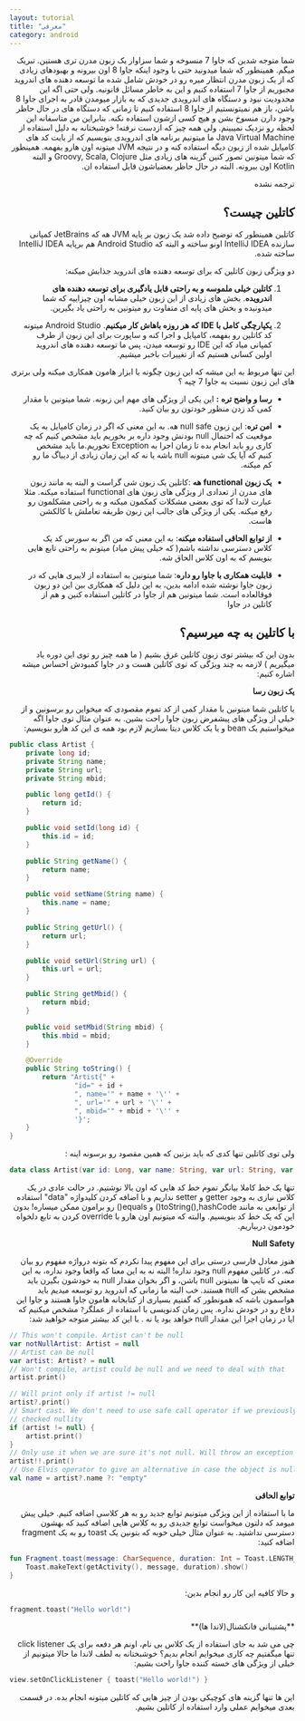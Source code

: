 ```yaml
---
layout: tutorial
title: "معرفی"
category: android
---
```



<div dir="rtl" markdown="1">


شما متوجه شدین که جاوا 7 منسوخه و شما سزاوار یک زبون مدرن تری هستین. تبریک میگم. همینطور که شما میدونید حتی با وجود اینکه جاوا 8 اون بیرونه و بهبودهای زیادی که از یک زبون مدرن انتظار میره رو در خودش شامل شده ما توسعه دهنده های اندروید مجبوریم از جاوا 7 استفاده کنیم و این به خاطر مسائل قانونیه. ولی حتی اگه این محدودیت نبود و دستگاه های اندرویدی جدیدی که به بازار میومدن قادر به اجرای جاوا 8 باشن، باز هم نمیتونستیم از جاوا 8 استفاده کنیم تا زمانی که دستگاه های در حال حاظر وجود دارن منسوخ بشن و هیچ کسی ازشون استفاده نکنه. بنابراین من متاسفانه این لحظه رو نزدیک نمیبینم.
ولی همه چیز که ازدست نرفته! خوشبختانه به دلیل استفاده از Java Virtual Machine ما میتونیم برنامه های اندرویدی بنویسیم که از بایت کد های کامپایل شده از زبون دیگه استفاده کنه و در نتیجه JVM میتونه اون هارو بفهمه.
همینطور که شما میتونین تصور کنین گزینه های زیادی مثل Groovy, Scala, Clojure و البته Kotlin اون بیرونه. البته در حال حاظر بعضیاشون قابل استفاده ان.

ترجمه نشده


<div dir="rtl" markdown="1" id="کاتلین-چیست" >

## کاتلین چیست؟

</div>


کاتلین همینطور که توضیح داده شد یک زبون بر پایه JVM هه که JetBrains کمپانی سازنده IntelliJ IDEA اونو ساخته و البته که Android Studio هم برپایه IntelliJ IDEA ساخته شده.

دو ویژگی زبون کاتلین که برای توسعه دهنده های اندروید جذابش میکنه:

 1.  **کاتلین خیلی ملموسه و به راحتی قابل یادگیری برای توسعه دهنده های اندرویده**.  بخش های زیادی از این زبون خیلی مشابه اون چیزاییه که شما میدونیده و بخش های پایه ای متفاوت رو میتونین به راحتی یاد بگیرین.

2.  **یکپارچگی کامل با** **IDE** **که هر روزه باهاش کار میکنیم**. Android Studio میتونه کد کاتلین رو بفهمه، کامپایل و اجرا کنه و ساپورت برای این زبون از طرف کمپانی میاد که این IDE رو توسعه میدن، پس ما توسعه دهنده های اندروید اولین کسانی هستیم که از تغییرات باخبر میشیم.

این تنها مربوط به این میشه که این زبون چگونه با ابزار هامون همکاری میکنه ولی برتری های این زبون نسبت به جاوا 7 چیه ؟

-   **رسا و واضح تره** **:**  این یکی از ویژگی های مهم این زبونه. شما میتونین با مقدار کمی کد زدن منظور خودتون رو بیان کنید.

-   **امن تره**:  این زبون null safe هه. به این معنی که اگر در زمان کامپایل به یک موقعیت که احتمال null بودنش وجود داره بر بخوریم باید مشخص کنیم که چه کاری رو باید انجام بده تا زمان اجرا به Exception نخوریم.ما باید مشخص کنیم که آیا یک شی میتونه null باشه یا نه که این زمان زیادی از دیباگ ما رو کم میکنه.

-   **یک زبون** **functional** **هه** :کاتلین یک زبون شی گراست و البته به مانند زبون های مدرن از تعدادی از ویژگی های زبون های functional استفاده میکنه. مثلا عبارت لاندا که توی بعضی مشکلات کمکمون میکنه و به راحتی مشکلمون رو رفع میکنه. یکی از ویژگی های جالب این زبون طریقه تعاملش با کالکشن هاست.

-   **از توابع الحاقی استفاده میکنه**:  به این معنی که من اگر به سورس کد یک کلاس دسترسی نداشته باشم( که خیلی پیش میاد) میتونم به راحتی تابع هایی بنویسم که به اون کلاس الحاق شه.

-   **قابلیت همکاری با جاوا رو داره**:  شما میتونین به استفاده از لایبری هایی که در زبون جاوا نوشته شده ادامه بدین، به این دلیل که همکاری بین این دو زبون فوقالعاده است. شما میتونین هم از جاوا در کاتلین استفاده کنین و هم از کاتلین در جاوا



<div dir="rtl" markdown="1" id="با-کاتلین-به-چه-میرسیم" >

## با کاتلین به چه میرسیم؟

</div>

بدون این که بیشتر توی زبون کاتلین غرق بشیم ( ما همه چیز رو توی این دوره یاد میگیریم ) لازمه به چند ویژگی که توی کاتلین هست و در جاوا کمبودش احساس میشه اشاره کنیم:

**یک زبون رسا**

با کاتلین شما میتونین با مقدار کمی از کد تموم مقصودی که میخواین رو برسونین و از خیلی از ویژگی های پیشفرض زبون جاوا راحت بشین. به عنوان مثال توی جاوا اگه میخواستیم یک bean و یا یک کلاس دیتا بسازیم لازم بود همه ی این کد هارو بنویسیم:
</div>

```java
public class Artist {
    private long id;
    private String name;
    private String url;
    private String mbid;

    public long getId() {
        return id;
    }

    public void setId(long id) {
        this.id = id;
    }

    public String getName() {
        return name;
    }

    public void setName(String name) {
        this.name = name;
    }

    public String getUrl() {
        return url;
    }

    public void setUrl(String url) {
        this.url = url;
    }

    public String getMbid() {
        return mbid;
    }

    public void setMbid(String mbid) {
        this.mbid = mbid;
    }

    @Override
    public String toString() {
        return "Artist{" +
                "id=" + id +
                ", name='" + name + '\'' +
                ", url='" + url + '\'' +
                ", mbid='" + mbid + '\'' +
                '}';
    }
}
```

<div dir="rtl" markdown="1">

ولی توی کاتلین تنها کدی که باید بزنین که همین مقصود رو برسونه اینه :

</div>


```kotlin
data class Artist(var id: Long, var name: String, var url: String, var mbid: String)
```


<div dir="rtl" markdown="1">

تنها یک خط کاملا بیانگر تموم خط کد هایی که اون بالا نوشتیم. در حالت عادی در یک کلاس نیازی به وجود getter و setter نداریم و با اضافه کردن کلیدواژه "data" استفاده از توابعی به مانند toString(),hashCode() و equals() رو برامون ممکن میساره! بدون این که یک خط کد بنویسیم. والبته که میتونیم اون هارو با override کردن به تابع دلخواه خودمون دربیاریم.

**Null Safety**

هنوز معادل فارسی درستی برای این مفهوم پیدا نکردم که بتونه درواژه مفهوم رو بیان کنه. در کاتلین مفهوم null وجود نداره! البته نه به این معنا که واقعا وجود نداره، به این معنی که تایپ ها نمیتونن null باشن، و اگر بخوان مقدار null به خودشون بگیرن باید مشخص بشن که null هستند. خب البته ما زمانی که اندروید رو توسعه میدیم باید هواسمون باشه که همونطور که گفتیم بسیاری از کتابخانه هامون جاوا هستند و جاوا این دفاع رو در خودش نداره. پس زمان کدنویسی با استفاده از عملگر`?` مشخص میکنیم که ایا در زمان اجرا این مقدار null خواهد بود یا نه . با این کد بیشتر متوجه خواهید شد:
</div>


```kotlin
// This won't compile. Artist can't be null
var notNullArtist: Artist = null
// Artist can be null
var artist: Artist? = null
// Won't compile, artist could be null and we need to deal with that
artist.print()

// Will print only if artist != null
artist?.print()
// Smart cast. We don't need to use safe call operator if we previously
// checked nullity
if (artist != null) {
    artist.print()
}
// Only use it when we are sure it's not null. Will throw an exception otherwise.
artist!!.print()
// Use Elvis operator to give an alternative in case the object is null.
val name = artist?.name ?: "empty"
```


<div dir="rtl" markdown="1">

 **توابع الحاقی**

ما با استفاده از این ویژگی میتونیم توابع جدید رو به هر کلاسی اضافه کنیم. خیلی پیش میومد که دلتون میخواست توابع جدیدی رو به کلاس هایی اضافه کنید که بهشون دسترسی نداشتید. به عنوان مثال خیلی خوبه که بتونین یک toast رو به یک fragment اضافه کنید:

</div>

```kotlin
fun Fragment.toast(message: CharSequence, duration: Int = Toast.LENGTH_SHORT) {
    Toast.makeText(getActivity(), message, duration).show()
}
```

<div dir="rtl" markdown="1">

و حالا کافیه این کار رو انجام بدین:

</div>

```kotlin
fragment.toast("Hello world!")
```

<div dir="rtl" markdown="1">
**پشتیبانی فانکشنال(لاندا ها)**

چی می شد به جای استفاده از یک کلاس بی نام، اونم هر دفعه برای یک click listener تنها میگفتیم چه کاری میخوایم انجام بدیم؟ خوشبختانه به لطف لاندا ما حالا میتونیم از خیلی از ویژگی های خسته کننده جاوا راحت بشیم:

</div>

```kotlin
view.setOnClickListener { toast("Hello world!") }
```

<div dir="rtl" markdown="1">

این ها تنها گزینه های کوچیکی بودن از چیز هایی که کاتلین میتونه انجام بده. در قسمت بعدی میخوایم عملی وارد استفاده از کاتلین بشیم.


